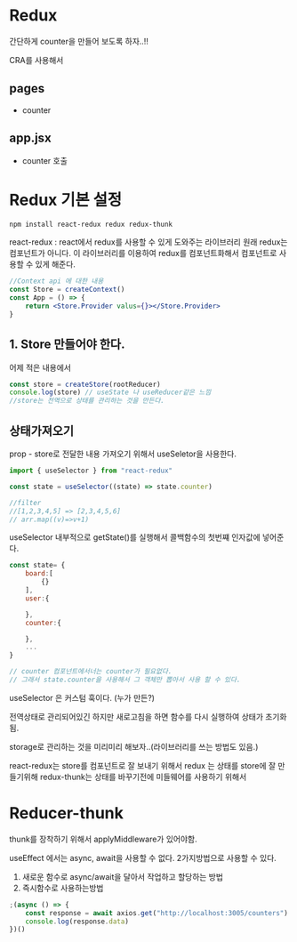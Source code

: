# Redux

간단하게 counter을 만들어 보도록 하자..!!

CRA를 사용해서

## pages

-   counter

## app.jsx

-   counter 호출

# Redux 기본 설정

```sh
npm install react-redux redux redux-thunk
```

react-redux : react에서 redux를 사용할 수 있게 도와주는 라이브러리
원래 redux는 컴포넌트가 아니다. 이 라이브러리를 이용하여 redux를 컴포넌트화해서 컴포넌트로 사용할 수 있게 해준다.

```jsx
//Context api 에 대한 내용
const Store = createContext()
const App = () => {
    return <Store.Provider valus={}></Store.Provider>
}
```

## 1. Store 만들어야 한다.

어제 적은 내용에서

```js
const store = createStore(rootReducer)
console.log(store) // useState 나 useReducer같은 느낌
//store는 전역으로 상태를 관리하는 것을 만든다.
```

## 상태가져오기

prop - store로 전달한 내용 가져오기 위해서
useSeletor을 사용한다.

```js
import { useSelector } from "react-redux"

const state = useSelector((state) => state.counter)

//filter
//[1,2,3,4,5] => [2,3,4,5,6]
// arr.map((v)=>v+1)
```

useSelector 내부적으로 getState()를 실행해서 콜백함수의 첫번쨰 인자값에 넣어준다.

```js
const state= {
    board:[
        {}
    ],
    user:{

    },
    counter:{

    },
    ...
}

// counter 컴포넌트에서너는 counter가 필요없다.
// 그래서 state.counter을 사용해서 그 객체만 뽑아서 사용 할 수 있다.

```

useSelector 은 커스텀 훅이다. (누가 만든?)

전역상태로 관리되어있긴 하지만 새로고침을 하면 함수를 다시 실행하여 상태가 초기화 됨.

storage로 관리하는 것을 미리미리 해보자..(라이브러리를 쓰는 방법도 있음.)

react-redux는 store를 컴포넌트로 잘 보내기 위해서
redux 는 상태를 store에 잘 만들기위해
redux-thunk는 상태를 바꾸기전에 미들웨어를 사용하기 위해서

# Reducer-thunk

thunk를 장착하기 위해서 applyMiddleware가 있어야함.

useEffect 에서는 async, await을 사용할 수 없다.
2가지방법으로 사용할 수 있다.

1. 새로운 함수로 async/await을 달아서 작업하고 할당하는 방법
2. 즉시함수로 사용하는방법

```js
;(async () => {
    const response = await axios.get("http://localhost:3005/counters")
    console.log(response.data)
})()
```
